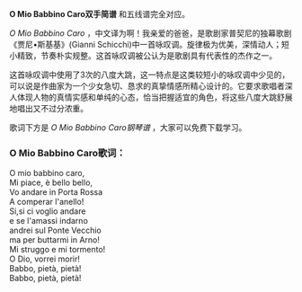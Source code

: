 

**O Mio Babbino Caro双手简谱** 和五线谱完全对应。

_O Mio Babbino Caro_ ，中文译为啊！我亲爱的爸爸，是歌剧家普契尼的独幕歌剧《贾尼•斯基基》(Gianni
Schicchi)中一首咏叹调。旋律极为优美，深情动人；短小精致，节奏朴实规整。这首咏叹调被公认为是歌剧具有代表性的杰作之一。

这首咏叹调中使用了3次的八度大跳，这一特点是这类较短小的咏叹调中少见的，可以说是作曲家为一个少女急切、恳求的真挚情感所精心设计的。它要求歌唱者深人体现人物的真情实感和单纯的心态，恰当把握适宜的角色，将这些八度大跳舒展地唱出又不过分浓重。

歌词下方是 _O Mio Babbino Caro钢琴谱_ ，大家可以免费下载学习。

### O Mio Babbino Caro歌词：

O mio babbino caro,  
Mi piace, è bello bello,  
Vo andare in Porta Rossa  
A comperar l'anello!  
Si,si ci voglio andare  
e se l'amassi indarno  
andrei sul Ponte Vecchio  
ma per buttarmi in Arno!  
Mi struggo e mi tormento!  
O Dio, vorrei morir!  
Babbo, pietà, pietà!  
Babbo, pietà, pietà!

